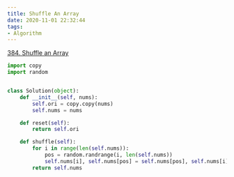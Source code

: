 ```yaml
---
title: Shuffle An Array
date: 2020-11-01 22:32:44
tags:
- Algorithm
---
```


[384. Shuffle an Array](https://leetcode.com/problems/shuffle-an-array/)

```python
import copy
import random


class Solution(object):
    def __init__(self, nums):
        self.ori = copy.copy(nums)
        self.nums = nums

    def reset(self):
        return self.ori

    def shuffle(self):
        for i in range(len(self.nums)):
            pos = random.randrange(i, len(self.nums))
            self.nums[i], self.nums[pos] = self.nums[pos], self.nums[i]
        return self.nums
```